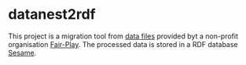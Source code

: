 # datanest2rdf
This project is a migration tool from [data files](http://datanest.fair-play.sk/datasets) provided byt a non-profit organisation [Fair-Play](http://www.fair-play.sk/).
The processed data is stored in a RDF database  [Sesame](http://rdf4j.org/).